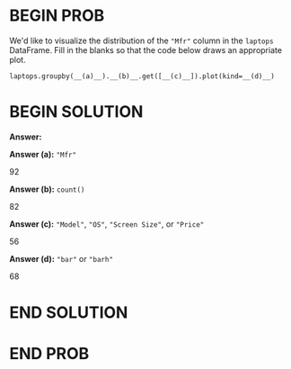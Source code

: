 # BEGIN PROB

We'd like to visualize the distribution of the `"Mfr"` column in the
`laptops` DataFrame. Fill in the blanks so that the code below draws an
appropriate plot.

    laptops.groupby(__(a)__).__(b)__.get([__(c)__]).plot(kind=__(d)__)

# BEGIN SOLUTION

**Answer:** 

**Answer (a):** `"Mfr"`

<average>92</average>

**Answer (b):** `count()`

<average>82</average>

**Answer (c):** `"Model"`, `"OS"`, `"Screen Size"`, or `"Price"`

<average>56</average>

**Answer (d):** `"bar"` or `"barh"`

<average>68</average>


# END SOLUTION

# END PROB